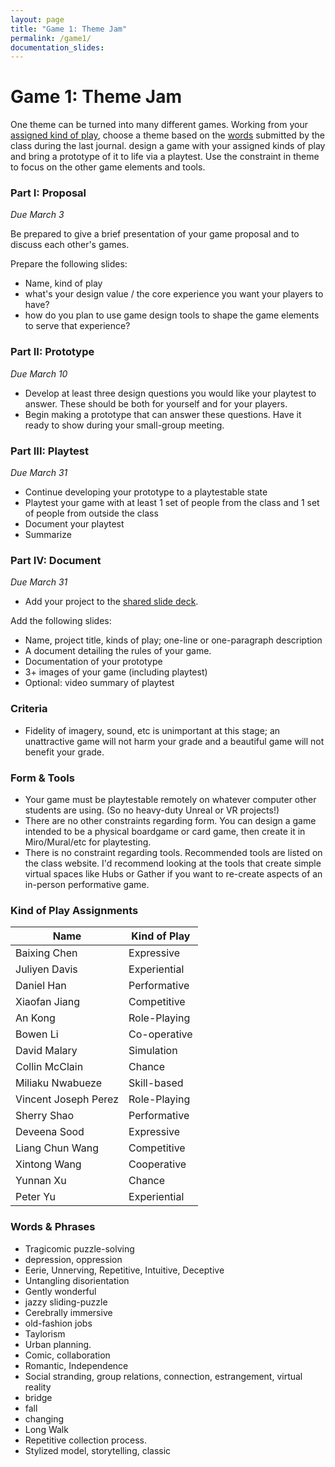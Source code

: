 ```yaml
---
layout: page
title: "Game 1: Theme Jam"
permalink: /game1/
documentation_slides:
---
```


# Game 1: Theme Jam

One theme can be turned into many different games. Working from your [assigned kind of play](#kindofplay), choose a theme based on the [words](#words) submitted by the class during the last journal. design a game with your assigned kinds of play and bring a prototype of it to life via a playtest. Use the constraint in theme to focus on the other game elements and tools.

### Part I: Proposal

_Due March 3_

Be prepared to give a brief presentation of your game proposal and to discuss each other's games.

Prepare the following slides:

- Name, kind of play
- what's your design value / the core experience you want your players to have?
- how do you plan to use game design tools to shape the game elements to serve that experience?

### <a name="ii"></a>Part II: Prototype

_Due March 10_

- Develop at least three design questions you would like your playtest to answer. These should be both for yourself and for your players.
- Begin making a prototype that can answer these questions. Have it ready to show during your small-group meeting.

### <a name="iii"></a>Part III: Playtest

_Due March 31_

- Continue developing your prototype to a playtestable state
- Playtest your game with at least 1 set of people from the class and 1 set of people from outside the class
- Document your playtest
- Summarize

### <a name="iv"></a>Part IV: Document

_Due March 31_

- Add your project to the [shared slide deck](https://docs.google.com/presentation/d/1nT_5CP583KB99P5fdRd9pH4n1kq8rY8hPA9rUUbdvF8/edit?usp=sharing).

Add the following slides:

- Name, project title, kinds of play; one-line or one-paragraph description
- A document detailing the rules of your game.
- Documentation of your prototype
- 3+ images of your game (including playtest)
- Optional: video summary of playtest

### Criteria

- Fidelity of imagery, sound, etc is unimportant at this stage; an unattractive game will not harm your grade and a beautiful game will not benefit your grade.

### Form &amp; Tools

- Your game must be playtestable remotely on whatever computer other students are using. (So no heavy-duty Unreal or VR projects!)
- There are no other constraints regarding form. You can design a game intended to be a physical boardgame or card game, then create it in Miro/Mural/etc for playtesting.
- There is no constraint regarding tools. Recommended tools are listed on the class website. I'd recommend looking at the tools that create simple virtual spaces like Hubs or Gather if you want to re-create aspects of an in-person performative game.

### <a name="kindofplay"></a>Kind of Play Assignments

| Name                 | Kind of Play |
| -------------------- | ------------ |
| Baixing Chen         | Expressive   |
| Juliyen Davis        | Experiential |
| Daniel Han           | Performative |
| Xiaofan Jiang        | Competitive  |
| An Kong              | Role-Playing |
| Bowen Li             | Co-operative |
| David Malary         | Simulation   |
| Collin McClain       | Chance       |
| Miliaku Nwabueze     | Skill-based  |
| Vincent Joseph Perez | Role-Playing |
| Sherry Shao          | Performative |
| Deveena Sood         | Expressive   |
| Liang Chun Wang      | Competitive  |
| Xintong Wang         | Cooperative  |
| Yunnan Xu            | Chance       |
| Peter Yu             | Experiential |

### <a name="words"></a>Words &amp; Phrases

- Tragicomic puzzle-solving
- depression, oppression
- Eerie, Unnerving, Repetitive, Intuitive, Deceptive
- Untangling disorientation
- Gently wonderful
- jazzy sliding-puzzle
- Cerebrally immersive
- old-fashion jobs
- Taylorism
- Urban planning.
- Comic, collaboration
- Romantic, Independence
- Social stranding, group relations, connection, estrangement, virtual reality
- bridge
- fall
- changing
- Long Walk
- Repetitive collection process.
- Stylized model, storytelling, classic
